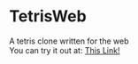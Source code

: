 # TetrisWeb
A tetris clone written for the web<br>
You can try it out at: <a href="andrew-rubinstein.com/TetrisWeb">This Link!</a>
